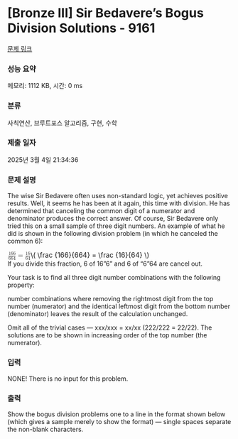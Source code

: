 # [Bronze III] Sir Bedavere’s Bogus Division Solutions - 9161 

[문제 링크](https://www.acmicpc.net/problem/9161) 

### 성능 요약

메모리: 1112 KB, 시간: 0 ms

### 분류

사칙연산, 브루트포스 알고리즘, 구현, 수학

### 제출 일자

2025년 3월 4일 21:34:36

### 문제 설명

<p>The wise Sir Bedavere often uses non-standard logic, yet achieves positive results. Well, it seems he has been at it again, this time with division. He has determined that canceling the common digit of a numerator and denominator produces the correct answer. Of course, Sir Bedavere only tried this on a small sample of three digit numbers. An example of what he did is shown in the following division problem (in which he canceled the common 6):</p>

<p><mjx-container class="MathJax" jax="CHTML" style="font-size: 109%; position: relative;"> <mjx-math class="MJX-TEX" aria-hidden="true"><mjx-mfrac><mjx-frac><mjx-num><mjx-nstrut></mjx-nstrut><mjx-mn class="mjx-n" size="s"><mjx-c class="mjx-c31"></mjx-c><mjx-c class="mjx-c36"></mjx-c><mjx-c class="mjx-c36"></mjx-c></mjx-mn></mjx-num><mjx-dbox><mjx-dtable><mjx-line></mjx-line><mjx-row><mjx-den><mjx-dstrut></mjx-dstrut><mjx-mn class="mjx-n" size="s"><mjx-c class="mjx-c36"></mjx-c><mjx-c class="mjx-c36"></mjx-c><mjx-c class="mjx-c34"></mjx-c></mjx-mn></mjx-den></mjx-row></mjx-dtable></mjx-dbox></mjx-frac></mjx-mfrac><mjx-mo class="mjx-n" space="4"><mjx-c class="mjx-c3D"></mjx-c></mjx-mo><mjx-mfrac space="4"><mjx-frac><mjx-num><mjx-nstrut></mjx-nstrut><mjx-mn class="mjx-n" size="s"><mjx-c class="mjx-c31"></mjx-c><mjx-c class="mjx-c36"></mjx-c></mjx-mn></mjx-num><mjx-dbox><mjx-dtable><mjx-line></mjx-line><mjx-row><mjx-den><mjx-dstrut></mjx-dstrut><mjx-mn class="mjx-n" size="s"><mjx-c class="mjx-c36"></mjx-c><mjx-c class="mjx-c34"></mjx-c></mjx-mn></mjx-den></mjx-row></mjx-dtable></mjx-dbox></mjx-frac></mjx-mfrac></mjx-math><mjx-assistive-mml unselectable="on" display="inline"><math xmlns="http://www.w3.org/1998/Math/MathML"><mfrac><mn>166</mn><mn>664</mn></mfrac><mo>=</mo><mfrac><mn>16</mn><mn>64</mn></mfrac></math></mjx-assistive-mml><span aria-hidden="true" class="no-mathjax mjx-copytext">\( \frac {166}{664} = \frac {16}{64} \)</span> </mjx-container><br>
If you divide this fraction, 6 of 16”6” and 6 of “6”64 are cancel out.</p>

<p>Your task is to find all three digit number combinations with the following property:</p>

<p>number combinations where removing the rightmost digit from the top number (numerator) and the identical leftmost digit from the bottom number (denominator) leaves the result of the calculation unchanged.</p>

<p>Omit all of the trivial cases — xxx/xxx = xx/xx (222/222 = 22/22). The solutions are to be shown in increasing order of the top number (the numerator).</p>

### 입력 

 <p>NONE! There is no input for this problem.</p>

### 출력 

 <p>Show the bogus division problems one to a line in the format shown below (which gives a sample merely to show the format) — single spaces separate the non-blank characters.</p>

